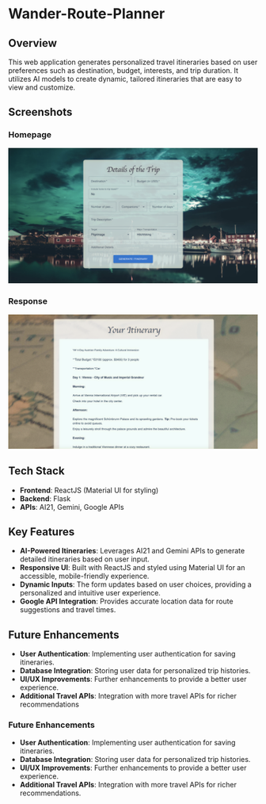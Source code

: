 # Wander-Route-Planner

## Overview
This web application generates personalized travel itineraries based on user preferences such as destination, budget, interests, and trip duration. It utilizes AI models to create dynamic, tailored itineraries that are easy to view and customize.

## Screenshots
### Homepage
![Homepage](frontend/src/assets/frontend1.png)

### Response
![Response](frontend/src/assets/frontend2.png)

## Tech Stack
- **Frontend**: ReactJS (Material UI for styling)
- **Backend**: Flask
- **APIs**: AI21, Gemini, Google APIs

## Key Features
- **AI-Powered Itineraries**: Leverages AI21 and Gemini APIs to generate detailed itineraries based on user input.
- **Responsive UI**: Built with ReactJS and styled using Material UI for an accessible, mobile-friendly experience.
- **Dynamic Inputs**: The form updates based on user choices, providing a personalized and intuitive user experience.
- **Google API Integration**: Provides accurate location data for route suggestions and travel times.

## Future Enhancements
- **User Authentication**: Implementing user authentication for saving itineraries.
- **Database Integration**: Storing user data for personalized trip histories.
- **UI/UX Improvements**: Further enhancements to provide a better user experience.
- **Additional Travel APIs**: Integration with more travel APIs for richer recommendations

### **Future Enhancements**
- **User Authentication**: Implementing user authentication for saving itineraries.
- **Database Integration**: Storing user data for personalized trip histories.
- **UI/UX Improvements**: Further enhancements to provide a better user experience.
- **Additional Travel APIs**: Integration with more travel APIs for richer recommendations.

